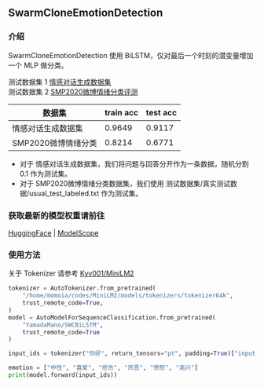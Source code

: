 ## SwarmCloneEmotionDetection

### 介绍

SwarmCloneEmotionDetection 使用 BiLSTM，仅对最后一个时刻的潜变量增加一个 MLP 做分类。

测试数据集 1 [情感对话生成数据集](https://www.biendata.xyz/ccf_tcci2018/datasets/ecg/)  
测试数据集 2 [SMP2020微博情绪分类评测](https://smp2020ewect.github.io/)

| 数据集 | train acc | test acc |
| --- | --- | --- |
| 情感对话生成数据集 | 0.9649 | 0.9117 |
| SMP2020微博情绪分类 | 0.8214 | 0.6771 |

- 对于 情感对话生成数据集，我们将问题与回答分开作为一条数据，随机分割 0.1 作为测试集。  
- 对于 SMP2020微博情绪分类数据集，我们使用 测试数据集/真实测试数据/usual_test_labeled.txt 作为测试集。  

### 获取最新的模型权重请前往

[HuggingFace](https://huggingface.co/YamadaMano/SWCBiLSTM) | [ModelScope](https://modelscope.cn/models/MomoiaMoia/SWCBiLSTM/files)

### 使用方法

关于 Tokenizer 请参考 [Kyv001/MiniLM2](https://github.com/SwarmClone/MiniLM2)

```py
tokenizer = AutoTokenizer.from_pretrained(
    "/home/momoia/codes/MiniLM2/models/tokenizers/tokenizer64k",
    trust_remote_code=True,
)
model = AutoModelForSequenceClassification.from_pretrained(
    "YamadaMano/SWCBiLSTM", 
    trust_remote_code=True
)

input_ids = tokenizer("你好", return_tensors="pt", padding=True)["input_ids"]

emotion = ["中性", "喜爱", "悲伤", "厌恶", "愤怒", "高兴"]
print(model.forward(input_ids))
```